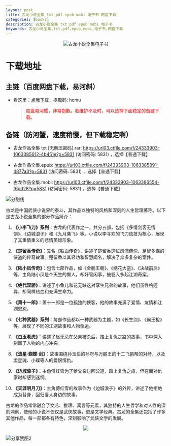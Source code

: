 ```yaml
---
layout: post
title: 古龙小说全集 txt pdf epub mobi 电子书 网盘下载
categories: [books]
description: 古龙小说全集 txt pdf epub mobi 电子书
keywords: 古龙小说全集,txt,pdf,epub,mobi,电子书,网盘下载
---
```


<div align="center"><img src="https://pic.imgdb.cn/item/662c675e0ea9cb1403ceaa5f.jpg" alt="古龙小说全集电子书"></div>

# 下载地址

## 主链（百度网盘下载，易河斜）

- 看这里：[点我下载](https://pan.baidu.com/s/1qZRtufNxueSwGGkzsLIB5A?pwd=hcmu)，提取码: hcmu

  > <p style="color:red" >度盘易河蟹，非常抱歉。若维护不及时，可以选择下面稳定的备链下载。</p>

## 备链（防河蟹，速度稍慢，但下载稳定啊）

- 古龙作品全集 txt [无解压密码].rar: <https://url03.ctfile.com/f/24333903-1063385612-4b451e?p=5831> (访问密码: 5831) ，选择【普通下载】

- 古龙作品全集.epub: <https://url03.ctfile.com/f/24333903-1063385891-4877a3?p=5831> (访问密码: 5831) ，选择【普通下载】

- 古龙作品全集.mobi: <https://url03.ctfile.com/f/24333903-1063386554-f6dd28?p=5831> (访问密码: 5831) ，选择【普通下载】

![分割线](https://pic.imgdb.cn/item/6612476468eb935713c85291.gif)

古龙是中国武侠小说界的泰斗，其作品以独特的风格和深刻的人生哲理著称。以下是古龙小说全集的部分作品简介：

1. **《小李飞刀》系列**：古龙的代表作之一，共分五部，包括《多情剑客无情剑》、《边城浪子》和《九月鹰飞》等。小说以李寻欢的飞刀绝技为核心，展现了其重情重义的悲情英雄形象。

2. **《楚留香传奇》**：又名《铁血传奇》，讲述了楚留香这位风流倜傥、足智多谋的侠盗的传奇故事。楚留香以其轻功和智慧闻名，解决了众多复杂的案件。

3. **《陆小凤传奇》**：包含七部作品，如《金鹏王朝》、《绣花大盗》、《决战前后》等，主角陆小凤是个天生的懒人，却好管闲事，被卷入多起江湖奇案。

4. **《绝代双骄》**：讲述了小鱼儿和花无缺这对孪生兄弟的故事，他们虽性格迥异，却同样热血和充满生命力。

5. **《萧十一郎》**：萧十一郎是一位孤独的侠客，他的故事充满了爱情、友情和江湖恩怨。

6. **《七种武器》系列**：每部作品都以一种武器为主题，如《长生剑》、《霸王枪》等，展现了不同的江湖故事和人物命运。

7. **《白玉老虎》**：讲述了赵无忌在父亲被杀后，踏上复仇之路的故事，书中深入刻画了人物的内心冲突。

8. **《流星·蝴蝶·剑》**：故事围绕孙玉伯的孙府与万鹏王的十二飞鹏帮的对峙，以及孟星魂、小蝶等人的爱恨情仇。

9. **《边城浪子》**：主角傅红雪为了给父亲讨回公道，踏上复仇之旅，但在面对仇家时却感到迷惘。

10. **《天涯明月刀》**：主角傅红雪的故事作为《边城浪子》的外传，讲述了他拒绝成为替身，回归爱人身边的故事。

古龙的作品常常融合了文艺、推理、寓言等元素，其独特的人生哲学和对人性的深刻洞察，使他的小说不仅仅是武侠故事，更是文学经典。古龙的全集还包括了许多其他作品，每一部都各有特色，深刻影响了武侠文学的发展。

<div align="center"><img src="https://pic.imgdb.cn/item/662c6d210ea9cb1403dd1f02.png"></div>

![分享赞图2](https://pic.imgdb.cn/item/661a35e868eb93571333b3c3.gif)

